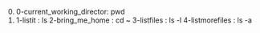 0. 0-current_working_director: pwd
1. 1-listit : ls 
2-bring_me_home : cd ~
3-listfiles : ls -l
4-listmorefiles : ls -a 
